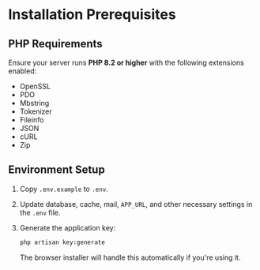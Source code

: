 # Installation Prerequisites

## PHP Requirements

Ensure your server runs **PHP 8.2 or higher** with the following extensions enabled:

- OpenSSL
- PDO
- Mbstring
- Tokenizer
- Fileinfo
- JSON
- cURL
- Zip

## Environment Setup

1. Copy `.env.example` to `.env`.
2. Update database, cache, mail, `APP_URL`, and other necessary settings in the `.env` file.
3. Generate the application key:

   ```bash
   php artisan key:generate
   ```

   The browser installer will handle this automatically if you're using it.
